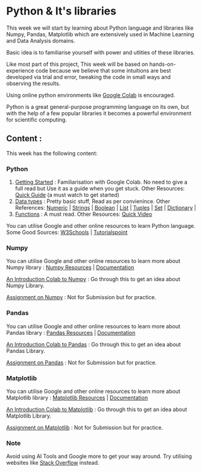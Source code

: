 # Python & It's libraries

This week we will start by learning about Python language and libraries like Numpy, Pandas, Matplotlib which are extensively used in Machine Learning and Data Analysis domains.

Basic idea is to familiarise yourself with power and utlities of these libraries.

Like most part of this project, This week will be based on hands-on-experience code because we believe that some intuitions are best developed via trial and error, tweaking the code in small ways and observing the results.

Using online python environments like [Google Colab](https://colab.research.google.com/) is encouraged.

Python is a great general-purpose programming language on its own, but with the help of a few popular libraries it becomes a powerful environment for scientific computing.

## Content :
This week has the following content:

### Python
1. [Getting Started](https://www.tutorialspoint.com/google_colab/google_colab_introduction.htm) : Familiarisation with Google Colab. No need to give a full read but Use it as a guide when you get stuck. Other Resources: [Quick Guide](https://www.youtube.com/watch?v=8KeJZBZGtYo) (a must watch to get started)
2. [Data types](https://www.geeksforgeeks.org/python-data-types/) : Pretty basic stuff, Read as per convienince. Other References: [Numeric](https://www.w3schools.com/python/python_numbers.asp) | [Strings](https://www.w3schools.com/python/python_strings.asp) | [Boolean](https://www.w3schools.com/python/python_booleans.asp) | [List](https://www.w3schools.com/python/python_lists.asp) | [Tuples](https://www.w3schools.com/python/python_tuples.asp) | [Set](https://www.w3schools.com/python/python_sets.asp) | [Dictionary](https://www.w3schools.com/python/python_dictionaries.asp) | 
3. [Functions](https://www.w3schools.com/python/python_functions.asp) : A must read. Other Resources: [Quick Video](https://www.youtube.com/watch?v=89cGQjB5R4M)

You can utilise Google and other online resources to learn Python language. Some Good Sources: [W3Schools](https://www.w3schools.com/python/) | [Tutorialspoint](https://www.tutorialspoint.com/python/index.htm)

### Numpy

You can utilise Google and other online resources to learn more about Numpy library : [Numpy Resources](https://www.geeksforgeeks.org/numpy-tutorial/?ref=lbp) | [Documentation](https://numpy.org/doc/1.26/user/basics.html)

[An Introduction Colab to Numpy](https://colab.research.google.com/drive/1uF0va6-XH0Td4znq3GJdTfLXJXtSFMKJ?usp=sharing) : Go through this to get an idea about Numpy Library.

[Assignment on Numpy]() : Not for Submission but for practice. 

### Pandas

You can utilise Google and other online resources to learn more about Pandas library : [Pandas Resources](https://www.geeksforgeeks.org/pandas-tutorial/) | [Documentation](https://pandas.pydata.org/docs/user_guide/index.html)

[An Introduction Colab to Pandas](https://colab.research.google.com/drive/1b1R5430Rb2OY04qymCdnUENn_BhuTvZh?usp=sharing) : Go through this to get an idea about Pandas Library.

[Assignment on Pandas]() : Not for Submission but for practice. 

### Matplotlib

You can utilise Google and other online resources to learn more about Matplotlib library : [Matplotlib Resources](https://www.geeksforgeeks.org/matplotlib-tutorial/) | [Documentation](https://matplotlib.org/stable/users/index.html)

[An Introduction Colab to Matplotlib]() : Go through this to get an idea about Matplotlib Library.

[Assignment on Matplotlib]() : Not for Submission but for practice. 

### Note
Avoid using AI Tools and Google more to get your way around. Try utilising websites like [Stack Overflow](https://stackoverflow.com/) instead.


